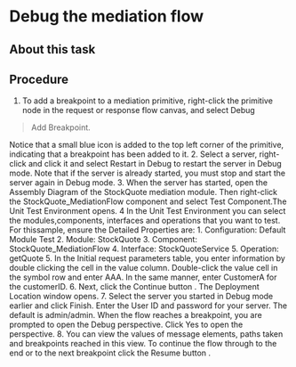 <!-- image -->

# Debug the mediation flow

## About this task

## Procedure

1. To add a breakpoint to a mediation primitive, right-click
the primitive node in the request or response flow canvas, and select Debug
> Add Breakpoint. 

Notice that a small blue icon is added to the top left corner
of the primitive, indicating that a breakpoint has been added to it.
2. Select a server, right-click and click it and select Restart
in Debug to restart the server in Debug mode. Note that
if the server is already started, you must stop and start the server
again in Debug mode.
3. When the server has started, open the Assembly Diagram
of the StockQuote mediation module. Then right-click the StockQuote\_MediationFlow
component and select Test Component.The Unit Test Environment opens.
4 In the Unit Test Environment you can select the modules,components, interfaces and operations that you want to test. For thissample, ensure the Detailed Properties are:
    1. Configuration: Default Module Test
    2. Module: StockQuote
    3. Component: StockQuote\_MediationFlow
    4. Interface: StockQuoteService
    5. Operation: getQuote
5. In the Initial request parameters table, you enter information
by double clicking the cell in the value column. Double-click the
value cell in the symbol row and enter AAA.
In the same manner, enter CustomerA for the customerID.
6. Next, click the Continue button . The Deployment Location window opens.
7. Select the server you started in Debug mode earlier and
click Finish. Enter the User ID and password
for your server. The default is admin/admin. When the flow reaches
a breakpoint, you are prompted to open the Debug perspective. Click Yes to
open the perspective.
8. You can view the values of message elements, paths taken
and breakpoints reached in this view. To continue the flow through
to the end or to the next breakpoint click the Resume button .